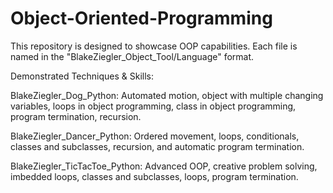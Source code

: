 # Object-Oriented-Programming

This repository is designed to showcase OOP capabilities. Each file is named in the "BlakeZiegler_Object_Tool/Language" format.

Demonstrated Techniques & Skills:

BlakeZiegler_Dog_Python: Automated motion, object with multiple changing variables, loops in object programming, class in object programming, program termination, recursion.

BlakeZiegler_Dancer_Python: Ordered movement, loops, conditionals, classes and subclasses, recursion, and automatic program termination.

BlakeZiegler_TicTacToe_Python: Advanced OOP, creative problem solving, imbedded loops, classes and subclasses, loops, program termination. 
